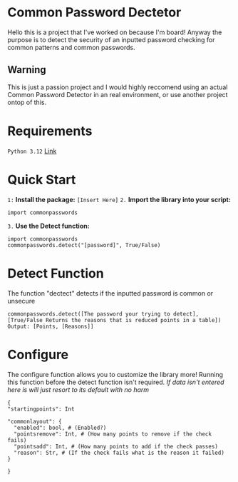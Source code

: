 # Common Password Dectetor
Hello this is a project that I've worked on because I'm board! Anyway the purpose is to detect the security of an inputted password
checking for common patterns and common passwords.
## Warning
This is just a passion project and I would highly reccomend using an actual Common Password Detector in an real environment, or use another project ontop of this.
# Requirements
`Python 3.12` [Link](https://www.python.org/downloads/release/python-3120/)
# Quick Start
`1:` **Install the package:**
`[Insert Here]` 
`2.` **Import the library into your script:**
```
import commonpasswords
```
`3.` **Use the Detect function:**
```
import commonpasswords
commonpasswords.detect("[password]", True/False)
```
# Detect Function
The function "dectect" detects if the inputted password is common or unsecure
```
commonpasswords.detect([The password your trying to detect], [True/False Returns the reasons that is reduced points in a table])
Output: [Points, [Reasons]]
```

# Configure
The configure function allows you to customize the library more! Running this function before the detect function isn't required.
*If data isn't entered here is will just resort to its default with no harm*
```
{
"startingpoints": Int

"commonlayout": {
  "enabled": bool, # (Enabled?)
  "pointsremove": Int, # (How many points to remove if the check fails)
  "pointsadd": Int, # (How many points to add if the check passes)
  "reason": Str, # (If the check fails what is the reason it failed)
}

}
```

